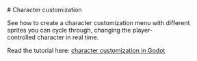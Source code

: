 # Character customization

See how to create a character customization menu with different sprites you can cycle through, changing the player-controlled character in real time.

Read the tutorial here: [character customization in Godot](https://www.gdquest.com/tutorial/godot/2d/character-customization/)
